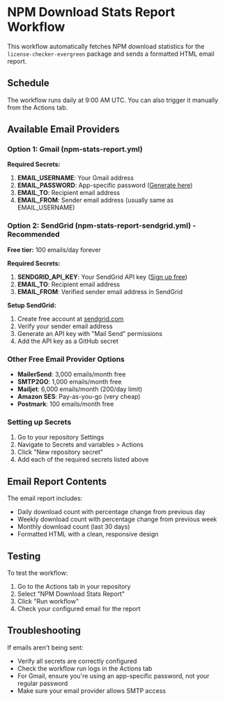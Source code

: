 # NPM Download Stats Report Workflow

This workflow automatically fetches NPM download statistics for the `license-checker-evergreen` package and sends a formatted HTML email report.

## Schedule

The workflow runs daily at 9:00 AM UTC. You can also trigger it manually from the Actions tab.

## Available Email Providers

### Option 1: Gmail (npm-stats-report.yml)

**Required Secrets:**
1. **EMAIL_USERNAME**: Your Gmail address
2. **EMAIL_PASSWORD**: App-specific password ([Generate here](https://support.google.com/accounts/answer/185833))
3. **EMAIL_TO**: Recipient email address
4. **EMAIL_FROM**: Sender email address (usually same as EMAIL_USERNAME)

### Option 2: SendGrid (npm-stats-report-sendgrid.yml) - Recommended

**Free tier:** 100 emails/day forever

**Required Secrets:**
1. **SENDGRID_API_KEY**: Your SendGrid API key ([Sign up free](https://sendgrid.com/free))
2. **EMAIL_TO**: Recipient email address
3. **EMAIL_FROM**: Verified sender email address in SendGrid

**Setup SendGrid:**
1. Create free account at [sendgrid.com](https://sendgrid.com/free)
2. Verify your sender email address
3. Generate an API key with "Mail Send" permissions
4. Add the API key as a GitHub secret

### Other Free Email Provider Options

- **MailerSend**: 3,000 emails/month free
- **SMTP2GO**: 1,000 emails/month free
- **Mailjet**: 6,000 emails/month (200/day limit)
- **Amazon SES**: Pay-as-you-go (very cheap)
- **Postmark**: 100 emails/month free

### Setting up Secrets

1. Go to your repository Settings
2. Navigate to Secrets and variables > Actions
3. Click "New repository secret"
4. Add each of the required secrets listed above

## Email Report Contents

The email report includes:
- Daily download count with percentage change from previous day
- Weekly download count with percentage change from previous week
- Monthly download count (last 30 days)
- Formatted HTML with a clean, responsive design

## Testing

To test the workflow:
1. Go to the Actions tab in your repository
2. Select "NPM Download Stats Report"
3. Click "Run workflow"
4. Check your configured email for the report

## Troubleshooting

If emails aren't being sent:
- Verify all secrets are correctly configured
- Check the workflow run logs in the Actions tab
- For Gmail, ensure you're using an app-specific password, not your regular password
- Make sure your email provider allows SMTP access